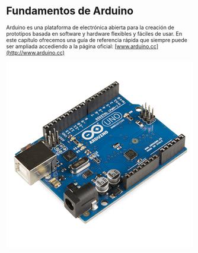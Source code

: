 
# Fundamentos de Arduino

Arduino es una plataforma de electrónica abierta para la creación de prototipos basada en software y hardware flexibles y fáciles de usar. En este capítulo ofrecemos una guía de referencia rápida que siempre puede ser ampliada accediendo a la página oficial: [www.arduino.cc](http://www.arduino.cc)

![](img/Arduino_Uno_-_R3.jpg)


